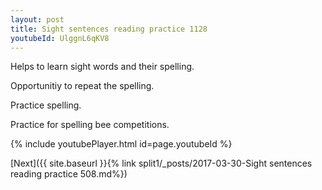 ```yaml
---
layout: post
title: Sight sentences reading practice 1128
youtubeId: UlggnL6qKV8
---
```

 
 
Helps to learn sight words and their spelling.

Opportunitiy to repeat the spelling. 

Practice spelling. 
 
Practice for spelling bee competitions. 
 
{% include youtubePlayer.html id=page.youtubeId %}
 
 

[Next]({{ site.baseurl }}{% link  split1/_posts/2017-03-30-Sight sentences reading practice 508.md%})
 
